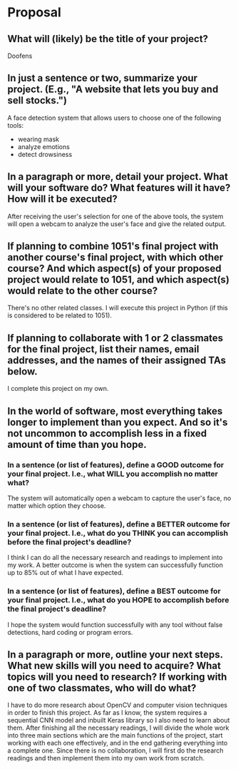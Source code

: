 # Proposal

## What will (likely) be the title of your project?

Doofens

## In just a sentence or two, summarize your project. (E.g., "A website that lets you buy and sell stocks.")

A face detection system that allows users to choose one of the following tools:
- wearing mask
- analyze emotions
- detect drowsiness

## In a paragraph or more, detail your project. What will your software do? What features will it have? How will it be executed?

After receiving the user's selection for one of the above tools, the system will open a webcam to analyze the user's face and give the related output. 

## If planning to combine 1051's final project with another course's final project, with which other course? And which aspect(s) of your proposed project would relate to 1051, and which aspect(s) would relate to the other course?

There's no other related classes.
I will execute this project in Python (if this is considered to be related to 1051).

## If planning to collaborate with 1 or 2 classmates for the final project, list their names, email addresses, and the names of their assigned TAs below.

I complete this project on my own.

## In the world of software, most everything takes longer to implement than you expect. And so it's not uncommon to accomplish less in a fixed amount of time than you hope.

### In a sentence (or list of features), define a GOOD outcome for your final project. I.e., what WILL you accomplish no matter what?

The system will automatically open a webcam to capture the user's face, no matter which option they choose.

### In a sentence (or list of features), define a BETTER outcome for your final project. I.e., what do you THINK you can accomplish before the final project's deadline?

I think I can do all the necessary research and readings to implement into my work. A better outcome is when the system can successfully function up to 85% out of what I have expected. 

### In a sentence (or list of features), define a BEST outcome for your final project. I.e., what do you HOPE to accomplish before the final project's deadline?

I hope the system would function successfully with any tool without false detections, hard coding or program errors.

## In a paragraph or more, outline your next steps. What new skills will you need to acquire? What topics will you need to research? If working with one of two classmates, who will do what?

I have to do more research about OpenCV and computer vision techniques in order to finish this project. As far as I know, the system requires a sequential CNN model and inbuilt Keras library so I also need to learn about them. After finishing all the necessary readings, I will divide the whole work into three main sections which are the main functions of the project, start working with each one effectively, and in the end gathering everything into a complete one. Since there is no collaboration, I will first do the research readings and then implement them into my own work from scratch.
